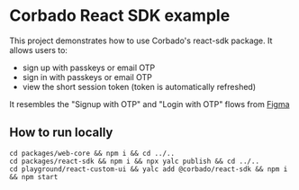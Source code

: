 # Corbado React SDK example

This project demonstrates how to use Corbado's react-sdk package.
It allows users to:

- sign up with passkeys or email OTP
- sign in with passkeys or email OTP
- view the short session token (token is automatically refreshed)

It resembles the "Signup with OTP" and "Login with OTP" flows from [Figma](https://www.figma.com/file/t68RCXKUvpdg7ljj2X0zGb/Corbado-Developer-Panel?type=design&node-id=1272-96&mode=design&t=ATURw9BEwrTdGxNn-0)

## How to run locally

```
cd packages/web-core && npm i && cd ../..
cd packages/react-sdk && npm i && npx yalc publish && cd ../..
cd playground/react-custom-ui && yalc add @corbado/react-sdk && npm i && npm start
```
